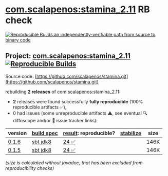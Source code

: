 [com.scalapenos:stamina_2.11](https://central.sonatype.com/artifact/com.scalapenos/stamina_2.11/versions) RB check
=======

[![Reproducible Builds](https://reproducible-builds.org/images/logos/rb.svg) an independently-verifiable path from source to binary code](https://reproducible-builds.org/)

## Project: [com.scalapenos:stamina_2.11](https://central.sonatype.com/artifact/com.scalapenos/stamina_2.11/versions) [![Reproducible Builds](https://img.shields.io/endpoint?url=https://raw.githubusercontent.com/jvm-repo-rebuild/reproducible-central/master/content/com/scalapenos/stamina/badge.json)](https://github.com/jvm-repo-rebuild/reproducible-central/blob/master/content/com/scalapenos/stamina/README.md)

Source code: [https://github.com/scalapenos/stamina.git](https://github.com/scalapenos/stamina.git)

rebuilding **2 releases** of com.scalapenos:stamina_2.11:
- **2** releases were found successfully **fully reproducible** (100% reproducible artifacts :white_check_mark:),
- 0 had issues (some unreproducible artifacts :warning:, see eventual :mag: diffoscope and/or :memo: issue tracker links):

| version | [build spec](/BUILDSPEC.md) | [result](https://reproducible-builds.org/docs/jvm/): reproducible? | [stabilize](https://github.com/google/oss-rebuild/blob/main/cmd/stabilize/README.md) | size |
| -- | --------- | ------ | ------ | -- |
| [0.1.6](https://central.sonatype.com/artifact/com.scalapenos/stamina_2.11/0.1.6/pom) | [sbt jdk8](stamina-0.1.6.buildspec) | [24 :white_check_mark: ](stamina-0.1.6.buildcompare) | | 146K |
| [0.1.5](https://central.sonatype.com/artifact/com.scalapenos/stamina_2.11/0.1.5/pom) | [sbt jdk8](stamina-0.1.5.buildspec) | [24 :white_check_mark: ](stamina-0.1.5.buildcompare) | | 146K |

<i>(size is calculated without javadoc, that has been excluded from reproducibility checks)</i>
